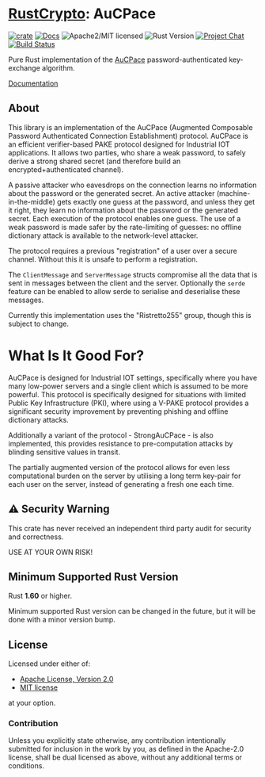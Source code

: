 # [RustCrypto]: AuCPace

[![crate][crate-image]][crate-link]
[![Docs][docs-image]][docs-link]
![Apache2/MIT licensed][license-image]
![Rust Version][rustc-image]
[![Project Chat][chat-image]][chat-link]
[![Build Status][build-image]][build-link]

Pure Rust implementation of the [AuCPace] password-authenticated key-exchange algorithm.

[Documentation][docs-link]

## About

This library is an implementation of the AuCPace (Augmented Composable Password Authenticated Connection Establishment)
protocol. AuCPace is an efficient verifier-based PAKE protocol designed for Industrial IOT applications.
It allows two parties, who share a weak password, to safely derive a strong shared secret (and therefore build 
an encrypted+authenticated channel).

A passive attacker who eavesdrops on the connection learns no information
about the password or the generated secret. An active attacker
(machine-in-the-middle) gets exactly one guess at the password, and unless they
get it right, they learn no information about the password or the generated
secret. Each execution of the protocol enables one guess. The use of a weak
password is made safer by the rate-limiting of guesses: no offline
dictionary attack is available to the network-level attacker.

The protocol requires a previous "registration" of a user over a secure channel.
Without this it is unsafe to perform a registration.

The `ClientMessage` and `ServerMessage` structs compromise all the data that is sent in messages between the
client and the server. Optionally the `serde` feature can be enabled to allow serde to serialise and deserialise
these messages.

Currently this implementation uses the "Ristretto255" group, though this is subject to change.

# What Is It Good For?
AuCPace is designed for Industrial IOT settings, specifically where you have many low-power servers and a single
client which is assumed to be more powerful. This protocol is specifically designed for situations with limited
Public Key Infrastructure (PKI), where using a V-PAKE protocol provides a significant security improvement by
preventing phishing and offline dictionary attacks.

Additionally a variant of the protocol - StrongAuCPace - is also implemented, this provides resistance to
pre-computation attacks by blinding sensitive values in transit.

The partially augmented version of the protocol allows for even less computational burden on the server by utilising
a long term key-pair for each user on the server, instead of generating a fresh one each time.

## ⚠️ Security Warning

This crate has never received an independent third party audit for security and
correctness.

USE AT YOUR OWN RISK!

## Minimum Supported Rust Version

Rust **1.60** or higher.

Minimum supported Rust version can be changed in the future, but it will be
done with a minor version bump.

## License

Licensed under either of:

 * [Apache License, Version 2.0](http://www.apache.org/licenses/LICENSE-2.0)
 * [MIT license](http://opensource.org/licenses/MIT)

at your option.

### Contribution

Unless you explicitly state otherwise, any contribution intentionally submitted
for inclusion in the work by you, as defined in the Apache-2.0 license, shall be
dual licensed as above, without any additional terms or conditions.

[//]: # (badges)

[crate-image]: https://img.shields.io/crates/v/aucpace.svg
[crate-link]: https://crates.io/crates/aucpace
[docs-image]: https://docs.rs/aucpace/badge.svg
[docs-link]: https://docs.rs/aucpace/
[license-image]: https://img.shields.io/badge/license-Apache2.0/MIT-blue.svg
[rustc-image]: https://img.shields.io/badge/rustc-1.60+-blue.svg
[chat-image]: https://img.shields.io/badge/zulip-join_chat-blue.svg
[chat-link]: https://rustcrypto.zulipchat.com/#narrow/stream/260045-PAKEs
[build-image]: https://github.com/RustCrypto/PAKEs/actions/workflows/aucpace.yml/badge.svg
[build-link]: https://github.com/RustCrypto/PAKEs/actions/workflows/aucpace.yml

[//]: # (general links)

[RustCrypto]: https://github.com/RustCrypto
[AuCPace]: https://eprint.iacr.org/2018/286
